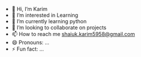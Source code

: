 - 👋 Hi, I’m Karim
- 👀 I’m interested in Learning
- 🌱 I’m currently learning python
- 💞️ I’m looking to collaborate on projects
- 📫 How to reach me shaiuk.karim5958@gmail.com
- 😄 Pronouns: ...
- ⚡ Fun fact: ...

<!---
Karim3214s/Karim3214s is a ✨ special ✨ repository because its `README.md` (this file) appears on your GitHub profile.
You can click the Preview link to take a look at your changes.
--->
